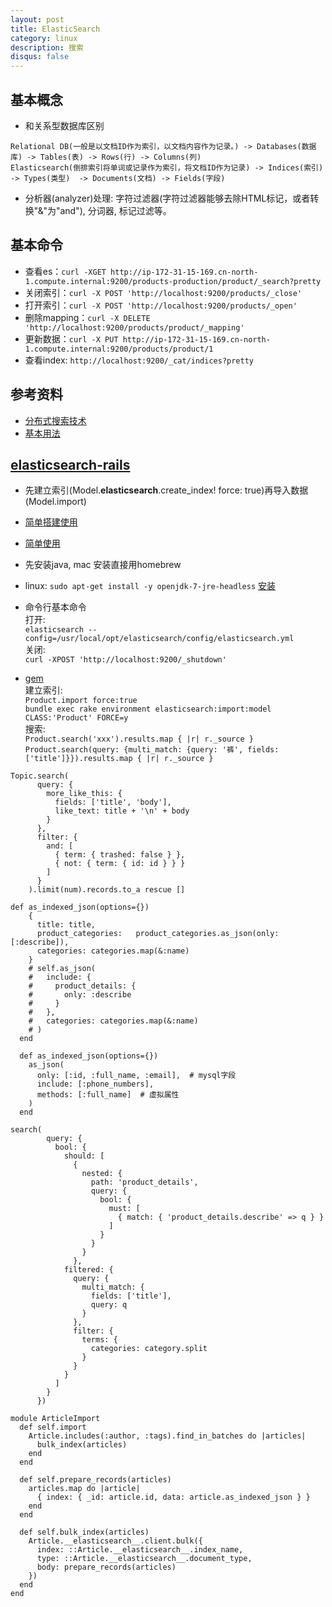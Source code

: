 ```yaml
---
layout: post
title: ElasticSearch
category: linux
description: 搜索
disqus: false
---
```


## 基本概念
* 和关系型数据库区别

```
Relational DB(一般是以文档ID作为索引，以文档内容作为记录。) -> Databases(数据库) -> Tables(表) -> Rows(行) -> Columns(列)
Elasticsearch(倒排索引将单词或记录作为索引，将文档ID作为记录) -> Indices(索引)   -> Types(类型)  -> Documents(文档) -> Fields(字段)
```
* 分析器(analyzer)处理: 字符过滤器(字符过滤器能够去除HTML标记，或者转换"&"为"and"), 分词器, 标记过滤等。


## 基本命令

* 查看es：`curl -XGET http://ip-172-31-15-169.cn-north-1.compute.internal:9200/products-production/product/_search?pretty`
* 关闭索引：`curl -X POST 'http://localhost:9200/products/_close'`
* 打开索引：`curl -X POST 'http://localhost:9200/products/_open'`
* 删除mapping：`curl -X DELETE 'http://localhost:9200/products/product/_mapping'`
* 更新数据：`curl -X PUT http://ip-172-31-15-169.cn-north-1.compute.internal:9200/products/product/1`
* 查看index: `http://localhost:9200/_cat/indices?pretty`


## 参考资料
* [分布式搜索技术](http://www.searchtech.pro/)
* [基本用法](http://es.xiaoleilu.com/030_Data/05_Document.html)

## [elasticsearch-rails]()
* 先建立索引(Model.__elasticsearch__.create_index! force: true)再导入数据(Model.import)

* [简单搭建使用](http://www.cnblogs.com/lishouguang/p/4560930.html)

* [简单使用](http://es.xiaoleilu.com/010_Intro/10_Installing_ES.html)
* 先安装java, mac 安装直接用homebrew
* linux: `sudo apt-get install -y openjdk-7-jre-headless` [安装](https://www.elastic.co/guide/en/elasticsearch/reference/current/setup-repositories.html)   
* 命令行基本命令   
打开:   
`elasticsearch --config=/usr/local/opt/elasticsearch/config/elasticsearch.yml`   
关闭:    
`curl -XPOST 'http://localhost:9200/_shutdown'`   
* [gem](https://github.com/elastic/elasticsearch-rails)  
建立索引:   
`Product.import force:true`   
`bundle exec rake environment elasticsearch:import:model CLASS:'Product' FORCE=y`   
搜索:    
`Product.search('xxx').results.map { |r| r._source }`   
`Product.search(query: {multi_match: {query: '裤', fields: ['title']}}).results.map { |r| r._source }`
```
Topic.search(
      query: {
        more_like_this: {
          fields: ['title', 'body'],
          like_text: title + '\n' + body
        }
      },
      filter: {
        and: [
          { term: { trashed: false } },
          { not: { term: { id: id } } }
        ]
      }
    ).limit(num).records.to_a rescue []
```

```
def as_indexed_json(options={})
    {
      title: title,
      product_categories:   product_categories.as_json(only: [:describe]),
      categories: categories.map(&:name)
    }
    # self.as_json(
    #   include: {
    #     product_details: {
    #       only: :describe
    #     }
    #   },
    #   categories: categories.map(&:name)
    # )
  end

  def as_indexed_json(options={})
    as_json(
      only: [:id, :full_name, :email],  # mysql字段
      include: [:phone_numbers],
      methods: [:full_name]  # 虚拟属性
    )
  end
```

```
search(
        query: {
          bool: {
            should: [
              {
                nested: {
                  path: 'product_details',
                  query: {
                    bool: {
                      must: [
                        { match: { 'product_details.describe' => q } }
                      ]
                    }
                  }
                }
              },
            filtered: {
              query: {
                multi_match: {
                  fields: ['title'],
                  query: q
                }
              },
              filter: {
                terms: {
                  categories: category.split
                }
              }
            }
          ]
        }
      })
```


```
module ArticleImport
  def self.import
    Article.includes(:author, :tags).find_in_batches do |articles|
      bulk_index(articles)
    end
  end

  def self.prepare_records(articles)
    articles.map do |article|
      { index: { _id: article.id, data: article.as_indexed_json } }
    end
  end

  def self.bulk_index(articles)
    Article.__elasticsearch__.client.bulk({
      index: ::Article.__elasticsearch__.index_name,
      type: ::Article.__elasticsearch__.document_type,
      body: prepare_records(articles)
    })
  end
end
```